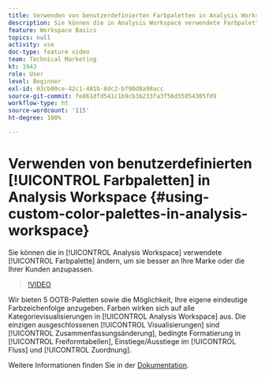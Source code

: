 ```yaml
---
title: Verwenden von benutzerdefinierten Farbpaletten in Analysis Workspace
description: Sie können die in Analysis Workspace verwendete Farbpalette ändern, um sie besser an Ihre Marke oder die Ihrer Kunden anzupassen.
feature: Workspace Basics
topics: null
activity: use
doc-type: feature video
team: Technical Marketing
kt: 1943
role: User
level: Beginner
exl-id: 03cb00ce-42c1-481b-8dc2-bf90d8a98acc
source-git-commit: fe861dfd541c1b9cb3b233fa3f56d55054305fd9
workflow-type: ht
source-wordcount: '115'
ht-degree: 100%

---
```


# Verwenden von benutzerdefinierten [!UICONTROL Farbpaletten] in Analysis Workspace {#using-custom-color-palettes-in-analysis-workspace}

Sie können die in [!UICONTROL Analysis Workspace] verwendete [!UICONTROL Farbpalette] ändern, um sie besser an Ihre Marke oder die Ihrer Kunden anzupassen.

>[!VIDEO](https://video.tv.adobe.com/v/23876/?quality=12)

Wir bieten 5 OOTB-Paletten sowie die Möglichkeit, Ihre eigene eindeutige Farbzeichenfolge anzugeben. Farben wirken sich auf alle Kategorievisualisierungen in [!UICONTROL Analysis Workspace] aus. Die einzigen ausgeschlossenen [!UICONTROL Visualisierungen] sind [!UICONTROL Zusammenfassungsänderung], bedingte Formatierung in [!UICONTROL Freiformtabellen], Einstiege/Ausstiege im [!UICONTROL Fluss] und [!UICONTROL Zuordnung].

Weitere Informationen finden Sie in der [Dokumentation](https://experienceleague.adobe.com/docs/analytics/analyze/analysis-workspace/build-workspace-project/color-palettes.html?lang=de).
